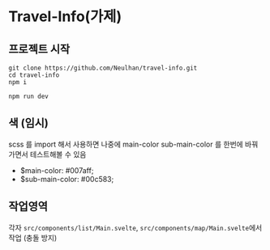 # Travel-Info(가제)

## 프로젝트 시작

```
git clone https://github.com/Neulhan/travel-info.git
cd travel-info
npm i

npm run dev
```

## 색 (임시)

scss 를 import 해서 사용하면 나중에 main-color sub-main-color 를 한번에 바꿔가면서 테스트해볼 수 있음

- $main-color: #007aff;
- $sub-main-color: #00c583;

## 작업영역

각자 `src/components/list/Main.svelte`, `src/components/map/Main.svelte`에서 작업 (충돌 방지)
